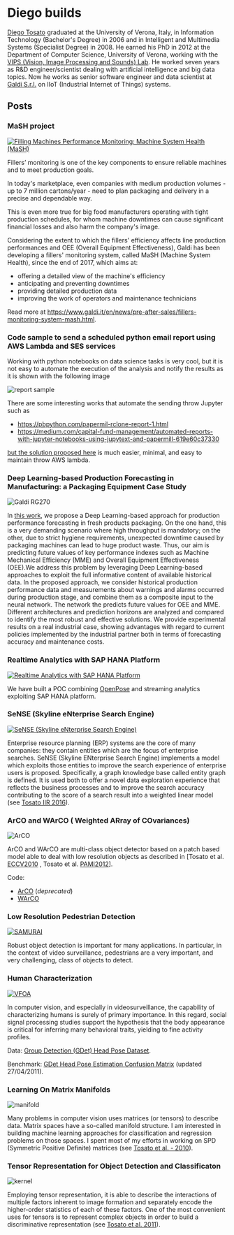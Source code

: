 # Diego builds

[Diego Tosato](https://www.linkedin.com/in/dtosato/) graduated at the University of Verona, Italy, in Information Technology (Bachelor's Degree) in 2006 and in Intelligent and Multimedia Systems (Specialist Degree) in 2008. He earned his PhD in 2012 at the Department of Computer Science, University of Verona, working with the [VIPS (Vision, Image Processing and Sounds) Lab](vips.sci.univr.it). He worked seven years as R&D engineer/scientist dealing with artificial intelligence and big data topics. Now he works as senior software engineer and data scientist at [Galdi S.r.l.](www.galdi.it) on IIoT (Industrial Internet of Things) systems.

## Posts

### MaSH project

[![Filling Machines Performance Monitoring: Machine System Health (MaSH)](http://img.youtube.com/vi/7xZ1X23KW6Q/0.jpg)](https://youtu.be/7xZ1X23KW6Q)

Fillers’ monitoring is one of the key components to ensure reliable machines and to meet production goals.

In today's marketplace, even companies with medium production volumes - up to 7 million cartons/year - need to plan packaging and delivery in a precise and dependable way.

This is even more true for big food manufacturers operating with tight production schedules, for whom machine downtimes can cause significant financial losses and also harm the company's image.

Considering the extent to which the fillers' efficiency affects line production performances and OEE (Overall Equipment Effectiveness), Galdi has been developing a fillers' monitoring system, called MaSH (Machine System Health), since the end of 2017, which aims at:

* offering a detailed view of the machine's efficiency
* anticipating and preventing downtimes
* providing detailed production data
* improving the work of operators and maintenance technicians

Read more at <https://www.galdi.it/en/news/pre-after-sales/fillers-monitoring-system-mash.html>.

### Code sample to send a scheduled python email report using AWS Lambda and SES services

Working with python notebooks on data science tasks is very cool, but it is not easy to automate the execution of the analysis and notify the results as it is shown with the following image

![report sample](assets/report_sample.png)

There are some interesting works that automate the sending throw Jupyter such as

* <https://pbpython.com/papermil-rclone-report-1.html>
* <https://medium.com/capital-fund-management/automated-reports-with-jupyter-notebooks-using-jupytext-and-papermill-619e60c37330>

[but the solution proposed here](https://github.com/dtosato/aws-ses-lambda-python-report) is much easier, minimal, and easy to maintain throw AWS lambda.

### Deep Learning-based Production Forecasting in Manufacturing: a Packaging Equipment Case Study

![Galdi RG270](assets/rg270.jpg)

In [this work](https://drive.google.com/file/d/1786cyeb1RUIUz2zJDLNUeIB9bYTh92ne/view?usp=sharing), we propose a Deep Learning-based approach for production performance forecasting in fresh products packaging. On the one hand, this is a very demanding scenario where high throughput is mandatory; on the other, due to strict hygiene requirements, unexpected downtime caused by packaging machines can lead to huge product waste. Thus, our aim is predicting future values of key performance indexes such as Machine Mechanical Efficiency (MME) and Overall Equipment Effectiveness (OEE).We address this problem by leveraging Deep Learning-based approaches to exploit the full informative content of available historical data. In the proposed approach, we consider historical production performance data and measurements about warnings and alarms occurred during production stage, and combine them as a composite input to the neural network. The network the predicts future values for OEE and MME. Different architectures and prediction horizons are analyzed and compared to identify the most robust and effective solutions. We provide experimental results on a real industrial case, showing advantages with regard to current policies implemented by the industrial partner both in terms of forecasting accuracy and maintenance costs.

### Realtime Analytics with SAP HANA Platform

[![Realtime Analytics with SAP HANA Platform](http://img.youtube.com/vi/zvjP_SHXCMM/0.jpg)](https://youtu.be/zvjP_SHXCMM)

We have built a POC combining [OpenPose](https://github.com/CMU-Perceptual-Computing-Lab/openpose) and streaming analytics exploiting SAP HANA platform.

### SeNSE (Skyline eNterprise Search Engine)

[![SeNSE (Skyline eNterprise Search Engine)](http://img.youtube.com/vi/85MfIYKB_Yk/0.jpg)](https://youtu.be/85MfIYKB_Yk)

Enterprise resource planning (ERP) systems are the core of many companies: they contain entities which are the focus of enterprise searches.  SeNSE (Skyline ENterprise Search Engine) implements a model which exploits those entities to improve the search experience of enterprise users is proposed. Specifically, a graph knowledge base called entity graph is defined. It is used both to offer a novel data exploration experience that reflects the business processes and to improve the search accuracy contributing to the score of a search result into a weighted linear model (see [Tosato IIR 2016](https://drive.google.com/file/d/0B0MZ5gr7K36SclBNUDhmei1aY0k/view?usp=sharing)).

### ArCO and WArCO ( Weighted ARray of COvariances)

![ArCO](assets/arco.png)

ArCO and WArCO are  multi-class object detector based on a patch based model able to deal with low resolution objects as described in [Tosato et al. [ECCV2010](https://drive.google.com/open?id=0B0MZ5gr7K36ScHV1OXR3UnNlb3M) , Tosato et al. [PAMI2012](https://drive.google.com/open?id=0B0MZ5gr7K36SeFBqRkNHLWlYOE0)].

Code:

* [ArCO](https://github.com/dtosato/arco) (_deprecated_)
* [WArCO](https://github.com/dtosato/warco)

### Low Resolution Pedestrian Detection

[![SAMURAI](http://img.youtube.com/vi/v-n5wLS7lT4/0.jpg)](https://youtu.be/v-n5wLS7lT4)

Robust object detection is important for many applications. In particular, in the context of video surveillance, pedestrians are a very important, and very challenging, class of objects to detect.

### Human Characterization

[![VFOA](http://img.youtube.com/vi/lV3bkhubBfE/0.jpg)](https://youtu.be/lV3bkhubBfE)

In computer vision, and especially in videosurveillance, the capability of characterizing humans is surely of primary importance. In this regard, social signal processing studies support the hypothesis that the body appearance is critical for inferring many behavioral traits, yielding to fine activity profiles.

Data: [Group Detection (GDet) Head Pose Dataset](https://drive.google.com/open?id=0B0MZ5gr7K36SZ2wwYlVsQ0w4Yk0).

Benchmark: [GDet Head Pose Estimation Confusion Matrix](https://drive.google.com/open?id=0B0MZ5gr7K36ST0U2T0h4OFdrdkk) (updated 27/04/2011).

### Learning On Matrix Manifolds

![manifold](assets/manifold.png)

Many problems in computer vision uses matrices (or tensors) to describe data. Matrix spaces have a so-called manifold structure. I am interested in building machine learning approaches for classification and regression problems on those spaces. I spent most of my efforts in working on SPD (Symmetric Positive Definite) matrices (see [Tosato et al. - 2010](https://drive.google.com/file/d/0B0MZ5gr7K36ScHV1OXR3UnNlb3M/view?usp=sharing)).

### Tensor Representation for Object Detection and Classificaton

![kernel](assets/kernel.png)

Employing tensor representation, it is able to describe the interactions of multiple factors inherent to image formation and separately encode the higher-order statistics of each of these factors. One of the most convenient uses for tensors is to represent complex objects in order to build a discriminative representation (see [Tosato et al. 2011](https://drive.google.com/open?id=0B0MZ5gr7K36SemN2SGJLSlczTkE)).
